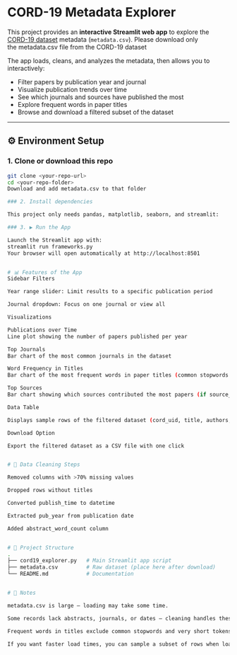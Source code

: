 # CORD-19 Metadata Explorer

This project provides an **interactive Streamlit web app** to explore the [CORD-19 dataset](https://www.kaggle.com/allen-institute-for-ai/CORD-19-research-challenge) metadata (`metadata.csv`). 
Please download only the metadata.csv file from the CORD-19 dataset

The app loads, cleans, and analyzes the metadata, then allows you to interactively:
- Filter papers by publication year and journal
- Visualize publication trends over time
- See which journals and sources have published the most
- Explore frequent words in paper titles
- Browse and download a filtered subset of the dataset

---

## ⚙️ Environment Setup

### 1. Clone or download this repo
```bash
git clone <your-repo-url>
cd <your-repo-folder>
Download and add metadata.csv to that folder

### 2. Install dependencies

This project only needs pandas, matplotlib, seaborn, and streamlit:

### 3. ▶️ Run the App

Launch the Streamlit app with:
streamlit run frameworks.py
Your browser will open automatically at http://localhost:8501


# 📊 Features of the App
Sidebar Filters

Year range slider: Limit results to a specific publication period

Journal dropdown: Focus on one journal or view all

Visualizations

Publications over Time
Line plot showing the number of papers published per year

Top Journals
Bar chart of the most common journals in the dataset

Word Frequency in Titles
Bar chart of the most frequent words in paper titles (common stopwords removed)

Top Sources
Bar chart showing which sources contributed the most papers (if source_x column is present)

Data Table

Displays sample rows of the filtered dataset (cord_uid, title, authors, journal, publish_time, abstract_word_count)

Download Option

Export the filtered dataset as a CSV file with one click


# 🧹 Data Cleaning Steps

Removed columns with >70% missing values

Dropped rows without titles

Converted publish_time to datetime

Extracted pub_year from publication date

Added abstract_word_count column


# 📂 Project Structure
.
├── cord19_explorer.py   # Main Streamlit app script
├── metadata.csv         # Raw dataset (place here after download)
└── README.md            # Documentation


# 📝 Notes

metadata.csv is large — loading may take some time.

Some records lack abstracts, journals, or dates — cleaning handles these gracefully.

Frequent words in titles exclude common stopwords and very short tokens.

If you want faster load times, you can sample a subset of rows when loading the CSV.




